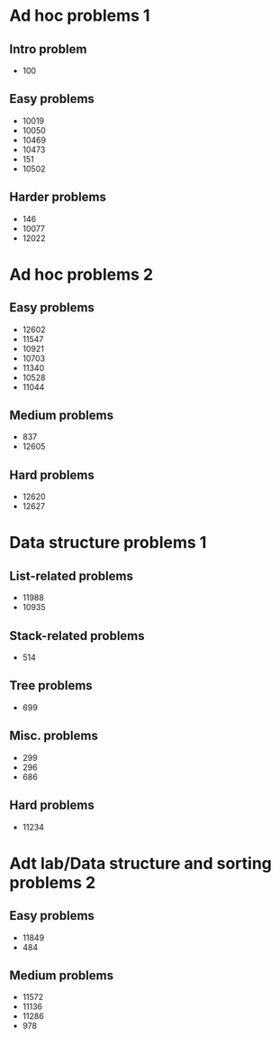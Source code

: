 # Ad hoc problems 1
## Intro problem
* 100

## Easy problems
* 10019
* 10050
* 10469
* 10473
* 151
* 10502

## Harder problems
* 146
* 10077
* 12022

# Ad hoc problems 2
## Easy problems
* 12602
* 11547
* 10921
* 10703
* 11340
* 10528
* 11044

## Medium problems
* 837
* 12605

## Hard problems
* 12620
* 12627

# Data structure problems 1
## List-related problems
* 11988
* 10935

## Stack-related problems
* 514

## Tree problems
* 699

## Misc. problems
* 299
* 296
* 686

## Hard problems
* 11234

# Adt lab/Data structure and sorting problems 2
## Easy problems
* 11849
* 484

## Medium problems
* 11572
* 11136
* 11286
* 978
